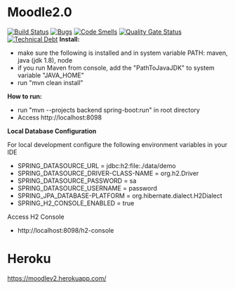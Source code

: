 # Moodle2.0
[![Build Status](https://travis-ci.com/Kirdock/Moodle2.0.svg?branch=master)](https://travis-ci.com/github/Kirdock/Moodle2.0)
[![Bugs](https://sonarcloud.io/api/project_badges/measure?project=Kirdock_Moodle2.0&metric=bugs)](https://sonarcloud.io/dashboard?id=Kirdock_Moodle2.0)
[![Code Smells](https://sonarcloud.io/api/project_badges/measure?project=Kirdock_Moodle2.0&metric=code_smells)](https://sonarcloud.io/dashboard?id=Kirdock_Moodle2.0)
[![Quality Gate Status](https://sonarcloud.io/api/project_badges/measure?project=Kirdock_Moodle2.0&metric=alert_status)](https://sonarcloud.io/dashboard?id=Kirdock_Moodle2.0)
[![Technical Debt](https://sonarcloud.io/api/project_badges/measure?project=Kirdock_Moodle2.0&metric=sqale_index)](https://sonarcloud.io/dashboard?id=Kirdock_Moodle2.0)
__Install:__
- make sure the following is installed and in system variable PATH: maven, java (jdk 1.8), node
- if you run Maven from console, add the "PathToJavaJDK" to system variable "JAVA_HOME"
- run "mvn clean install"

__How to run:__
- run "mvn --projects backend spring-boot:run" in root directory
- Access http://localhost:8098

__Local Database Configuration__

For local development configure the following environment variables
in your IDE 

- SPRING_DATASOURCE_URL = jdbc:h2:file:./data/demo
- SPRING_DATASOURCE_DRIVER-CLASS-NAME = org.h2.Driver
- SPRING_DATASOURCE_PASSWORD = sa 
- SPRING_DATASOURCE_USERNAME = password
- SPRING_JPA_DATABASE-PLATFORM = org.hibernate.dialect.H2Dialect
- SPRING_H2_CONSOLE_ENABLED = true

Access H2 Console 
- http://localhost:8098/h2-console
# Heroku
https://moodlev2.herokuapp.com/

